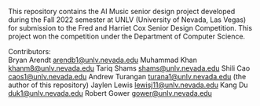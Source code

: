 This repository contains the AI Music senior design project developed during the Fall 2022 semester at UNLV (University of Nevada, Las Vegas) for submission to the Fred and Harriet Cox Senior Design Competition. This project won the competition under the Department of Computer Science.

Contributors:<br>
Bryan Arendt arendb1@unlv.nevada.edu
Muhammad Khan khanm8@unlv.nevada.edu
Tariq Shams shams@unlv.nevada.edu
Shili Cao caos1@unlv.nevada.edu
Andrew Turangan turana1@unlv.nevada.edu (the author of this repository)
Jaylen Lewis lewisj11@unlv.nevada.edu
Kang Du duk1@unlv.nevada.edu
Robert Gower gower@unlv.nevada.edu
